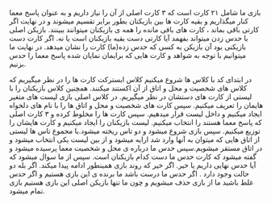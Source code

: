 بازی ما شامل ۲۱ کارت است که ۳ کارت اصلی از آن را نیاز داریم و به عنوان پاسخ معما کنار میگذاریم و بقیه کارت ها بین بازیکنان بطور برابر تقسیم میشوند و در نهایت اگر کارتی باقی بماند ، کارت های باقی مانده را همه ی بازیکنان میتوانند ببینند.
بازیکن اصلی با حدس زدن میتواند بفهمد آیا کارتی دست بقیه بازیکنان است یا نه. اگر کارت دست بازیکنی بود آن بازیکن به کسی که حدس زده(ما) کارت را نشان میدهد.
در نهایت ما میتوانیم با توجه به شواهد و کارت هایی که برایمان نمایان شده پاسخ معما را حدس بزنیم.

در ابتدای کد با کلاس ها شروع میکنیم
کلاس ابسترکت کارت ها را در نظر میگیریم که کلاس های شخصیت و محل و اتاق از آن اکستند میکنند.
همچنین کلاس بازیکنان را با لیستی از کارت های دستشان در نظر میگیریم.
در کلاس اصلی بازی لیست های متغیر هایمان را تعریف میکنیم.
سپس کارت های شخصیت و محل و اتاق ها را با نام های دلخواه ایجاد میکنیم و داخل لیست قرار میدهیم.
سپس کارت ها را مخلوط کرده و ۳ کارت اصلی که پاسخ معما هستند را انتخاب میکنیم.
لیست بازیکنان را ایجاد میکنیم و کارت هایشان را توزیع میکنیم.
سپس بازی شروع میشود و دو تاس ریخته میشود.با مجموع تاس ها لیستی از اتاق هایی که میتوان به آنها وارد شد ارایه میشود و از بین لیست یکی انتخاب میشود و در اتاق مستقر میشویم.سپس حدس ما درباره ی محل و شخصیت معما پرسیده میشود و گفته میشود که کارت حدس ما دست کدام بازیکنان است.
سپس از ما سوال میشود که آیا حدس نهایی داریم یا خیر. اگر خیر که روند بازی همینطور ادامه پیدا میکند. اگر بله دو حالت وجود دارد .
اگر حدس ما درست باشد ما برنده ی این بازی هستیم و اگر حدس غلط باشید ما از بازی حذف میشویم و چون ما تنها بازیکن اصلی این بازی هستیم بازی تمام میشود.
